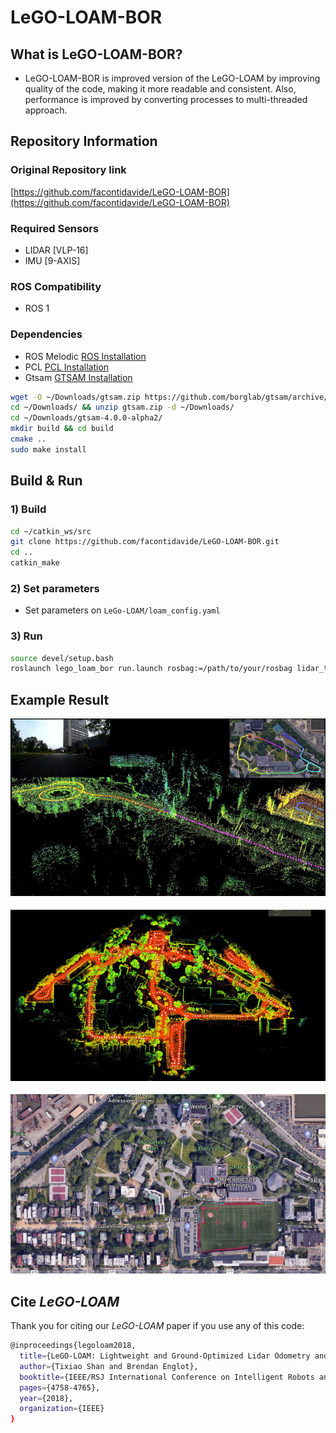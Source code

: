 # LeGO-LOAM-BOR

## What is LeGO-LOAM-BOR?

- LeGO-LOAM-BOR is improved version of the LeGO-LOAM by improving quality of the code, making it more readable and consistent. Also, performance is improved by converting processes to multi-threaded approach.

## Repository Information

### Original Repository link

[https://github.com/facontidavide/LeGO-LOAM-BOR](https://github.com/facontidavide/LeGO-LOAM-BOR)

### Required Sensors

- LIDAR [VLP-16]
- IMU [9-AXIS]

### ROS Compatibility

- ROS 1

### Dependencies

- ROS Melodic [ROS Installation](http://wiki.ros.org/ROS/Installation)
- PCL [PCL Installation](https://pointclouds.org/downloads/)
- Gtsam [GTSAM Installation](https://gtsam.org/get_started/)

```bash
wget -O ~/Downloads/gtsam.zip https://github.com/borglab/gtsam/archive/4.0.0-alpha2.zip
cd ~/Downloads/ && unzip gtsam.zip -d ~/Downloads/
cd ~/Downloads/gtsam-4.0.0-alpha2/
mkdir build && cd build
cmake ..
sudo make install
```

## Build & Run

### 1) Build

```bash
cd ~/catkin_ws/src
git clone https://github.com/facontidavide/LeGO-LOAM-BOR.git
cd ..
catkin_make
```

### 2) Set parameters

- Set parameters on `LeGo-LOAM/loam_config.yaml`

### 3) Run

```bash
source devel/setup.bash
roslaunch lego_loam_bor run.launch rosbag:=/path/to/your/rosbag lidar_topic:=/velodyne_points
```

## Example Result

<p><img src="images/demo.png" width="712"/></p>

<p><img src="images/dataset-demo.png" width="712"/></p>

<p><img src="images/google-earth.png" width="712"/></p>

## Cite _LeGO-LOAM_

Thank you for citing our _LeGO-LOAM_ paper if you use any of this code:

```bash
@inproceedings{legoloam2018,
  title={LeGO-LOAM: Lightweight and Ground-Optimized Lidar Odometry and Mapping on Variable Terrain},
  author={Tixiao Shan and Brendan Englot},
  booktitle={IEEE/RSJ International Conference on Intelligent Robots and Systems (IROS)},
  pages={4758-4765},
  year={2018},
  organization={IEEE}
}
```

